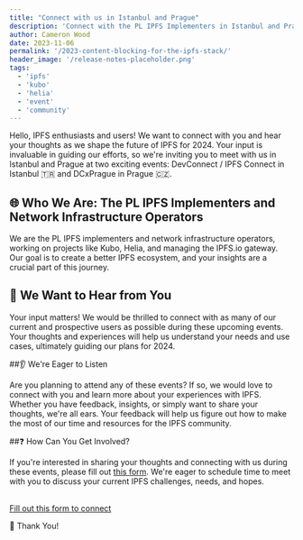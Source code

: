 ```yaml
---
title: "Connect with us in Istanbul and Prague"
description: 'Connect with the PL IPFS Implementers in Istanbul and Prague for DevConnect and DCxPrague! 🇹🇷🇨🇿 We want to hear from IPFS users to shape our 2024 plans.'
author: Cameron Wood
date: 2023-11-06
permalink: '/2023-content-blocking-for-the-ipfs-stack/'
header_image: '/release-notes-placeholder.png'
tags:
  - 'ipfs'
  - 'kubo'
  - 'helia'
  - 'event'
  - 'community'
---
```


Hello, IPFS enthusiasts and users! We want to connect with you and hear your thoughts as we shape the future of IPFS for 2024. Your input is invaluable in guiding our efforts, so we're inviting you to meet with us in Istanbul and Prague at two exciting events: DevConnect / IPFS Connect in Istanbul 🇹🇷 and DCxPrague in Prague 🇨🇿.


## 🌐 Who We Are: The PL IPFS Implementers and Network Infrastructure Operators

We are the PL IPFS implementers and network infrastructure operators, working on projects like Kubo, Helia, and managing the IPFS.io gateway. Our goal is to create a better IPFS ecosystem, and your insights are a crucial part of this journey.


## 👋 We Want to Hear from You

Your input matters! We would be thrilled to connect with as many of our current and prospective users as possible during these upcoming events. Your thoughts and experiences will help us understand your needs and use cases, ultimately guiding our plans for 2024.


##👂 We're Eager to Listen

Are you planning to attend any of these events? If so, we would love to connect with you and learn more about your experiences with IPFS. Whether you have feedback, insights, or simply want to share your thoughts, we're all ears. Your feedback will help us figure out how to make the most of our time and resources for the IPFS community.


##❓ How Can You Get Involved?

If you're interested in sharing your thoughts and connecting with us during these events, please fill out [this form](https://forms.gle/CxUQPsEUg2CGkLgh6). We're eager to schedule time to meet with you to discuss your current IPFS challenges, needs, and hopes.


<br />
<a href="https://forms.gle/CxUQPsEUg2CGkLgh6" class="cta-button"> Fill out this form to connect</a>


🙏 Thank You!

